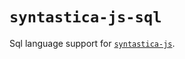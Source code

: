 # `syntastica-js-sql`

Sql language support for [`syntastica-js`](https://www.npmjs.com/package/@syntastica/core).
